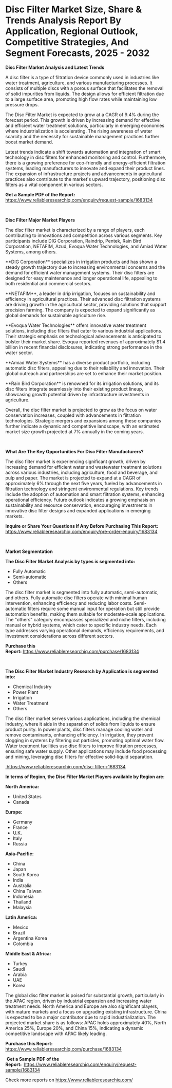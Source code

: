<p><h1>Disc Filter Market Size, Share & Trends Analysis Report By Application, Regional Outlook, Competitive Strategies, And Segment Forecasts, 2025 - 2032</h1></p><p><strong>Disc Filter Market Analysis and Latest Trends</strong></p>
<p><p>A disc filter is a type of filtration device commonly used in industries like water treatment, agriculture, and various manufacturing processes. It consists of multiple discs with a porous surface that facilitates the removal of solid impurities from liquids. The design allows for efficient filtration due to a large surface area, promoting high flow rates while maintaining low pressure drops.</p><p>The Disc Filter Market is expected to grow at a CAGR of 9.4% during the forecast period. This growth is driven by increasing demand for effective and efficient water treatment solutions, particularly in emerging economies where industrialization is accelerating. The rising awareness of water scarcity and the necessity for sustainable management practices further boost market demand.</p><p>Latest trends indicate a shift towards automation and integration of smart technology in disc filters for enhanced monitoring and control. Furthermore, there is a growing preference for eco-friendly and energy-efficient filtration systems, leading manufacturers to innovate and expand their product lines. The expansion of infrastructure projects and advancements in agricultural practices also contribute to the market's upward trajectory, positioning disc filters as a vital component in various sectors.</p></p>
<p><strong>Get a Sample PDF of the Report:&nbsp;</strong> <a href="https://www.reliableresearchiq.com/enquiry/request-sample/1683134?utm_campaign=1834&utm_medium=2&utm_source=Github&utm_content=ia&utm_term=10042025&utm_id=disc-filter">https://www.reliableresearchiq.com/enquiry/request-sample/1683134</a></p>
<p>&nbsp;</p>
<p><strong>Disc Filter Major Market Players</strong></p>
<p><p>The disc filter market is characterized by a range of players, each contributing to innovations and competition across various segments. Key participants include DIG Corporation, Raindrip, Pentek, Rain Bird Corporation, NETAFIM, Azud, Evoqua Water Technologies, and Amiad Water Systems, among others.</p><p>**DIG Corporation** specializes in irrigation products and has shown a steady growth trajectory due to increasing environmental concerns and the demand for efficient water management systems. Their disc filters are designed for easy maintenance and longer operational life, appealing to both residential and commercial sectors.</p><p>**NETAFIM**, a leader in drip irrigation, focuses on sustainability and efficiency in agricultural practices. Their advanced disc filtration systems are driving growth in the agricultural sector, providing solutions that support precision farming. The company is expected to expand significantly as global demands for sustainable agriculture rise.</p><p>**Evoqua Water Technologies** offers innovative water treatment solutions, including disc filters that cater to various industrial applications. Their strategic emphasis on technological advancements is anticipated to bolster their market share. Evoqua reported revenues of approximately $1.4 billion in recent financial disclosures, indicating strong performance in the water sector.</p><p>**Amiad Water Systems** has a diverse product portfolio, including automatic disc filters, appealing due to their reliability and innovation. Their global outreach and partnerships are set to enhance their market position. </p><p>**Rain Bird Corporation** is renowned for its irrigation solutions, and its disc filters integrate seamlessly into their existing product lineup, showcasing growth potential driven by infrastructure investments in agriculture.</p><p>Overall, the disc filter market is projected to grow as the focus on water conservation increases, coupled with advancements in filtration technologies. Strategic mergers and expansions among these companies further indicate a dynamic and competitive landscape, with an estimated market size growth projected at 7% annually in the coming years.</p></p>
<p>&nbsp;</p>
<p><strong>What Are The Key Opportunities For Disc Filter Manufacturers?</strong></p>
<p><p>The disc filter market is experiencing significant growth, driven by increasing demand for efficient water and wastewater treatment solutions across various industries, including agriculture, food and beverage, and pulp and paper. The market is projected to expand at a CAGR of approximately 6% through the next five years, fueled by advancements in filtration technology and stringent environmental regulations. Key trends include the adoption of automation and smart filtration systems, enhancing operational efficiency. Future outlook indicates a growing emphasis on sustainability and resource conservation, encouraging investments in innovative disc filter designs and expanded applications in emerging markets.</p></p>
<p><strong>Inquire or Share Your Questions If Any Before Purchasing This Report:</strong> <a href="https://www.reliableresearchiq.com/enquiry/pre-order-enquiry/1683134?utm_campaign=1834&utm_medium=2&utm_source=Github&utm_content=ia&utm_term=10042025&utm_id=disc-filter">https://www.reliableresearchiq.com/enquiry/pre-order-enquiry/1683134</a></p>
<p>&nbsp;</p>
<p><strong>Market Segmentation</strong></p>
<p><strong>The Disc Filter Market Analysis by types is segmented into:</strong></p>
<p><ul><li>Fully Automatic</li><li>Semi-automatic</li><li>Others</li></ul></p>
<p><p>The disc filter market is segmented into fully automatic, semi-automatic, and others. Fully automatic disc filters operate with minimal human intervention, enhancing efficiency and reducing labor costs. Semi-automatic filters require some manual input for operation but still provide automation benefits, making them suitable for moderate-scale applications. The "others" category encompasses specialized and niche filters, including manual or hybrid systems, which cater to specific industry needs. Each type addresses varying operational demands, efficiency requirements, and investment considerations across different sectors.</p></p>
<p><strong>Purchase this Report:&nbsp;</strong><a href="https://www.reliableresearchiq.com/purchase/1683134?utm_campaign=1834&utm_medium=2&utm_source=Github&utm_content=ia&utm_term=10042025&utm_id=disc-filter">https://www.reliableresearchiq.com/purchase/1683134</a></p>
<p>&nbsp;</p>
<p><strong>The Disc Filter Market Industry Research by Application is segmented into:</strong></p>
<p><ul><li>Chemical Industry</li><li>Power Plant</li><li>Irrigation</li><li>Water Treatment</li><li>Others</li></ul></p>
<p><p>The disc filter market serves various applications, including the chemical industry, where it aids in the separation of solids from liquids to ensure product purity. In power plants, disc filters manage cooling water and remove contaminants, enhancing efficiency. In irrigation, they prevent clogging in systems by filtering out particles, promoting optimal water flow. Water treatment facilities use disc filters to improve filtration processes, ensuring safe water supply. Other applications may include food processing and mining, leveraging disc filters for effective solid-liquid separation.</p></p>
<p><a href="https://www.reliableresearchiq.com/disc-filter-r1683134?utm_campaign=1834&utm_medium=2&utm_source=Github&utm_content=ia&utm_term=10042025&utm_id=disc-filter">&nbsp;https://www.reliableresearchiq.com/disc-filter-r1683134</a></p>
<p><strong>In terms of Region, the Disc Filter Market Players available by Region are:</strong></p>
<p>
    <p> <strong> North America: </strong>
        <ul>
            <li>United States</li>
            <li>Canada</li>
        </ul>
        </p> 
    <p> <strong> Europe: </strong>
        <ul>
            <li>Germany</li>
            <li>France</li>
            <li>U.K.</li>
            <li>Italy</li>
            <li>Russia</li>
        </ul>
        </p> 
    <p> <strong> Asia-Pacific: </strong>
        <ul>
            <li>China</li>
            <li>Japan</li>
            <li>South Korea</li>
            <li>India</li>
            <li>Australia</li>
            <li>China Taiwan</li>
            <li>Indonesia</li>
            <li>Thailand</li>
            <li>Malaysia</li>
        </ul>
        </p> 
    <p> <strong> Latin America: </strong>
        <ul>
            <li>Mexico</li>
            <li>Brazil</li>
            <li>Argentina Korea</li>
            <li>Colombia</li>
        </ul>
        </p> 
    <p> <strong> Middle East & Africa: </strong>
        <ul>
            <li>Turkey</li>
            <li>Saudi</li>
            <li>Arabia</li>
            <li>UAE</li>
            <li>Korea</li>
        </ul>
    </p>
    </p>
<p><p>The global disc filter market is poised for substantial growth, particularly in the APAC region, driven by industrial expansion and increasing water treatment needs. North America and Europe are also significant players, with mature markets and a focus on upgrading existing infrastructure. China is expected to be a major contributor due to rapid industrialization. The projected market share is as follows: APAC holds approximately 40%, North America 25%, Europe 20%, and China 15%, indicating a dynamic competitive landscape with APAC likely leading.</p></p>
<p><strong>Purchase this Report: </strong><a href="https://www.reliableresearchiq.com/purchase/1683134?utm_campaign=1834&utm_medium=2&utm_source=Github&utm_content=ia&utm_term=10042025&utm_id=disc-filter">https://www.reliableresearchiq.com/purchase/1683134</a></p>
<p>&nbsp;<strong>Get a Sample PDF of the Report:&nbsp;&nbsp;</strong><a href="https://www.reliableresearchiq.com/enquiry/request-sample/1683134?utm_campaign=1834&utm_medium=2&utm_source=Github&utm_content=ia&utm_term=10042025&utm_id=disc-filter">https://www.reliableresearchiq.com/enquiry/request-sample/1683134</a></p>
<p><strong></strong></p>
<p>Check more reports on <a href="https://www.reliableresearchiq.com/?utm_campaign=1834&utm_medium=2&utm_source=Github&utm_content=ia&utm_term=10042025&utm_id=disc-filter">https://www.reliableresearchiq.com/</a></p>